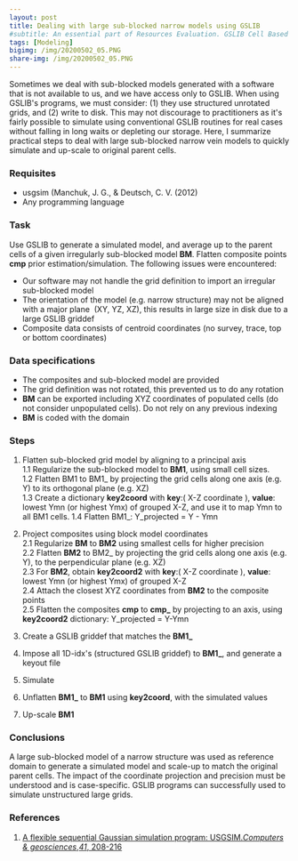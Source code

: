 ```yaml
---
layout: post
title: Dealing with large sub-blocked narrow models using GSLIB
#subtitle: An essential part of Resources Evaluation. GSLIB Cell Based Method.
tags: [Modeling]
bigimg: /img/20200502_05.PNG
share-img: /img/20200502_05.PNG
---
```


Sometimes we deal with sub-blocked models generated with a software that is not available to us, and we have access only to GSLIB. When using GSLIB's programs, we must consider: (1) they use structured unrotated grids, and (2) write to disk. This may not discourage to practitioners as it's fairly possible to simulate using conventional GSLIB routines for real cases without falling in long waits or depleting our storage. Here, I summarize practical steps to deal with large sub-blocked narrow vein models to quickly simulate and up-scale to original parent cells. 

### **Requisites**
- usgsim (Manchuk, J. G., & Deutsch, C. V. (2012)
- Any programming language

### **Task**
Use GSLIB to generate a simulated model, and average up to the parent cells of a given irregularly sub-blocked model **BM**. Flatten composite points **cmp** prior estimation/simulation. The following issues were encountered:
- Our software may not handle the grid definition to import an irregular sub-blocked model
- The orientation of the model (e.g. narrow structure) may not be aligned with a major plane  (XY, YZ, XZ), this results in large size in disk due to a large GSLIB griddef
- Composite data consists of centroid coordinates (no survey, trace, top or bottom coordinates)

### **Data specifications**
- The composites and sub-blocked model are provided
- The grid definition was not rotated, this prevented us to do any rotation
- **BM** can be exported including XYZ coordinates of populated cells (do not consider unpopulated cells). Do not rely on any previous indexing
- **BM** is coded with the domain

### **Steps**
1. Flatten sub-blocked grid model by aligning to a principal axis  
	1.1 Regularize the sub-blocked model to **BM1**, using small cell sizes.  
	1.2 Flatten BM1 to BM1_ by projecting the grid cells along one axis (e.g. Y) to its orthogonal plane (e.g. XZ)  
	1.3 Create a dictionary **key2coord**  with **key**:( X-Z coordinate ), **value**: lowest  Ymn (or highest Ymx) of grouped X-Z, and use it to map Ymn to all BM1 cells. 
	1.4 Flatten BM1_:  Y_projected = Y - Ymn

2. Project composites using block model coordinates  
	2.1 Regularize **BM** to **BM2** using smallest cells for higher precision  
	2.2 Flatten **BM2** to BM2_ by projecting the grid cells along one axis (e.g. Y), to the perpendicular plane (e.g. XZ)  
	2.3 For **BM2**, obtain **key2coord2** with **key**:( X-Z coordinate ), **value**: lowest  Ymn (or highest Ymx) of grouped X-Z  
	2.4 Attach the closest XYZ coordinates from **BM2** to the composite points  
	2.5	Flatten the composites **cmp** to **cmp_**  by projecting to an axis, using **key2coord2** dictionary: Y_projected = Y-Ymn  

3. Create a GSLIB griddef that matches the **BM1_**
4. Impose all 1D-idx's (structured GSLIB griddef) to **BM1_**, and generate a keyout file
5. Simulate 
6. Unflatten **BM1_**  to **BM1** using **key2coord**, with the simulated values
7. Up-scale **BM1** 

### **Conclusions**
A large sub-blocked model of a narrow structure was used as reference domain to generate a simulated model and scale-up to match the original parent cells. The impact of the coordinate projection and precision must be understood and is case-specific. GSLIB programs can successfully used to simulate unstructured large grids.

### **References**
1. [A flexible sequential Gaussian simulation program: USGSIM._Computers & geosciences_,_41_, 208-216](https://www.sciencedirect.com/science/article/abs/pii/S0098300411002755)
